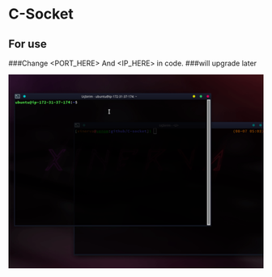 # C-Socket
## For use 

###Change <PORT_HERE> And <IP_HERE> in code.
###will upgrade later

![gif](gif.gif)

